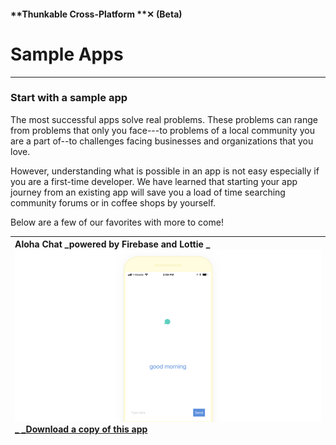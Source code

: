 #### **Thunkable Cross-Platform **✕ \(Beta\)

# Sample Apps

---

### S**tart with a sample app**

The most successful apps solve real problems. These problems can range from problems that only you face---to problems of a local community you are a part of--to challenges facing businesses and organizations that you love.

However, understanding what is possible in an app is not easy especially if you are a first-time developer. We have learned that starting your app journey from an existing app will save you a load of time searching community forums or in coffee shops by yourself.

Below are a few of our favorites with more to come!

| Aloha Chat _powered by Firebase and Lottie _![](/assets/ios-sample-app-chat.png)[_ _**Download a copy of this app**](https://goo.gl/eH3CeL)  |
| :--- |




